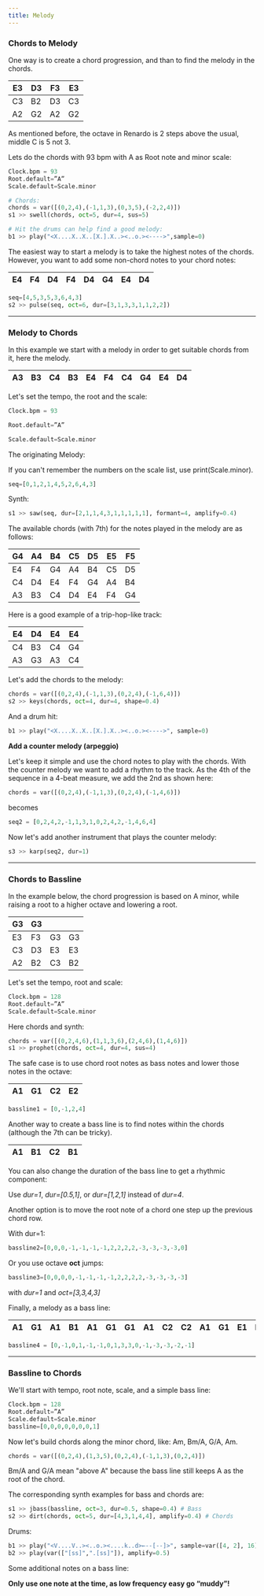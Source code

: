 ```yaml
---
title: Melody
---
```



### Chords to Melody


One way is to create a chord progression, and than to find the melody in the chords.

|  **E3**  |  **D3** | **F3** |  **E3**  |
| -------- | ------- | ------ | -------- |
|    C3    |    B2   |   D3   |    C3    |
|    A2    |    G2   |   A2   |    G2    |



As mentioned before, the octave in Renardo is 2 steps above the usual, middle C is 5 not 3.

Lets do the chords with 93 bpm with A as Root note and minor scale:

```python
Clock.bpm = 93
Root.default=”A”
Scale.default=Scale.minor

# Chords:
chords = var([(0,2,4),(-1,1,3),(0,3,5),(-2,2,4)])
s1 >> swell(chords, oct=5, dur=4, sus=5)

# Hit the drums can help find a good melody:
b1 >> play("<X....X..X..[X.].X..><..o.><---->",sample=0)
```

The easiest way to start a melody is to take the highest notes of the chords.
However, you want to add some non-chord notes to your chord notes:

|  **E4**  |  **F4** | **D4** |  **F4**  |  **D4**  |  **G4**  | **E4** | **D4** |
| -------- | ------- | ------ | -------- | -------- | -------- | ------ | ------ |


```python
seq=[4,5,3,5,3,6,4,3]
s2 >> pulse(seq, oct=6, dur=[3,1,3,3,1,1,2,2])
```

---
### Melody to Chords


In this example we start with a melody in order to get suitable chords from it, here the melody.

|  **A3**  |  **B3** | **C4** |  **B3**  |  **E4**  |  **F4**  | **C4** | **G4** | **E4** | **D4** |
| -------- | ------- | ------ | -------- | -------- | -------- | ------ | ------ | ------ | ------ |


Let's set the tempo, the root and the scale:
```python
Clock.bpm = 93

Root.default=”A”

Scale.default=Scale.minor
```

The originating Melody:

If you can't remember the numbers on the scale list, use print(Scale.minor).

```python
seq=[0,1,2,1,4,5,2,6,4,3]
```

Synth:
```python
s1 >> saw(seq, dur=[2,1,1,4,3,1,1,1,1,1], formant=4, amplify=0.4)
```


The available chords (with 7th) for the notes played in the melody are as follows:

|  **G4**  |  **A4** | **B4** |  **C5**  |  **D5** | **E5** |  **F5**  |
| -------- | ------- | ------ | -------- | ------- | ------ | -------- |
|    E4    |    F4   |   G4   |    A4    |    B4   |   C5   |    D5    |
|    C4    |    D4   |   E4   |    F4    |    G4   |   A4   |    B4    |
|    A3    |    B3   |   C4   |    D4    |    E4   |   F4   |    G4    |


Here is a good example of a trip-hop-like track:

|  **E4**  |  **D4** | **E4** |  **E4**  |
| -------- | ------- | ------ | -------- |
|    C4    |    B3   |   C4   |    G4    |
|    A3    |    G3   |   A3   |    C4    |


Let's add the chords to the melody:
```python
chords = var([(0,2,4),(-1,1,3),(0,2,4),(-1,6,4)])
s2 >> keys(chords, oct=4, dur=4, shape=0.4)
```

And a drum hit:
```python
b1 >> play("<X....X..X..[X.].X..><..o.><---->", sample=0)
```

**Add a counter melody (arpeggio)**

Let's keep it simple and use the chord notes to play with the chords. With the counter melody we want to add a rhythm to the track.
As the 4th of the sequence in a 4-beat measure, we add the 2nd as shown here:
```python
chords = var([(0,2,4),(-1,1,3),(0,2,4),(-1,4,6)])
```

becomes
```python
seq2 = [0,2,4,2,-1,1,3,1,0,2,4,2,-1,4,6,4]
```

Now let's add another instrument that plays the counter melody:
```python
s3 >> karp(seq2, dur=1)
```

---
### Chords to Bassline

In the example below, the chord progression is based on A minor, while raising a root to a higher octave and lowering a root.

|  **G3**  |  **G3** |        |          |
| -------- | ------- | ------ | -------- |
|    E3    |    F3   |   G3   |    G3    |
|    C3    |    D3   |   E3   |    E3    |
|    A2    |    B2   |   C3   |    B2    |



Let's set the tempo, root and scale:
```python
Clock.bpm = 128
Root.default=”A”
Scale.default=Scale.minor
```

Here chords and synth:
```python
chords = var([(0,2,4,6),(1,1,3,6),(2,4,6),(1,4,6)])
s1 >> prophet(chords, oct=4, dur=4, sus=4)
```

The safe case is to use chord root notes as bass notes and lower those notes in the octave:

|  **A1**  |  **G1** | **C2** |  **E2**  |
| -------- | ------- | ------ | -------- |

```python
bassline1 = [0,-1,2,4]
```


Another way to create a bass line is to find notes within the chords (although the 7th can be tricky).

|  **A1**  |  **B1** | **C2** |  **B1**  |
| -------- | ------- | ------ | -------- |


You can also change the duration of the bass line to get a rhythmic component:

Use _dur=1_, _dur=[0.5,1]_, or _dur=[1,2,1]_ instead of _dur=4_.

Another option is to move the root note of a chord one step up the previous chord row.

With dur=1:
```python
bassline2=[0,0,0,-1,-1,-1,-1,2,2,2,2,-3,-3,-3,-3,0]
```

Or you use octave **oct** jumps:
```python
bassline3=[0,0,0,0,-1,-1,-1,-1,2,2,2,2,-3,-3,-3,-3]
```

with _dur=1_ and _oct=[3,3,4,3]_

Finally, a melody as a bass line:

|  **A1**  |  **G1** | **A1** |  **B1**  |  **A1**  |  **G1** | **G1** |  **A1**  |  **C2**  |  **C2** | **A1** |  **G1**  |  **E1**  |  **E1** | **F1** |  **G1**  |
| -------- | ------- | ------ | -------- | -------- | ------- | ------ | -------- | -------- | ------- | ------ | -------- | -------- | ------- | ------ | -------- |

```python
bassline4 = [0,-1,0,1,-1,-1,0,1,3,3,0,-1,-3,-3,-2,-1]
```

---
### Bassline to Chords

We'll start with tempo, root note, scale, and a simple bass line:
```python
Clock.bpm = 128
Root.default=”A”
Scale.default=Scale.minor
bassline=[0,0,0,0,0,0,0,1]
```

Now let's build chords along the minor chord, like: Am, Bm/A, G/A, Am.
```python
chords = var([(0,2,4),(1,3,5),(0,2,4),(-1,1,3),(0,2,4)])
```


Bm/A and G/A mean "above A" because the bass line still keeps A as the root of the chord.

The corresponding synth examples for bass and chords are:
```python
s1 >> jbass(bassline, oct=3, dur=0.5, shape=0.4) # Bass
s2 >> dirt(chords, oct=5, dur=[4,3,1,4,4], amplify=0.4) # Chords
```
Drums:
```python
b1 >> play("<V....V..><..o.><....k..d>←--[--]>", sample=var([4, 2], 16), amplify=0.5)
b2 >> play(var(["[ss]",".[ss]"]), amplify=0.5)
```

Some additional notes on a bass line:

**Only use one note at the time, as low frequency easy go “muddy”!**
